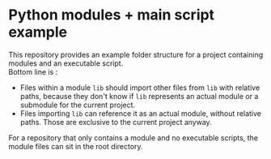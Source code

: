 # Python modules + main script example

This repository provides an example folder structure for a project containing modules and an executable script.  
Bottom line is :

- Files within a module `lib` should import other files from `lib` with relative paths, because they don't know if `lib` represents an actual module or a submodule for the current project.
- Files importing `lib` can reference it as an actual module, without relative paths. Those are exclusive to the current project anyway.

For a repository that only contains a module and no executable scripts, the module files can sit in the root directory.
